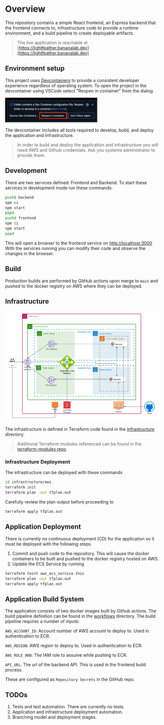 # Overview

This repository contains a simple React frontend, an Express backend that the
frontend connects to, infrastructure code to provide a runtime environment, and
a build pipeline to create deployable artifacts.

>The live application is reachable at
[https://lightfeather.bananalab.dev](https://lightfeather.bananalab.dev)

## Environment setup

This project uses
[Devcontainers](https://code.visualstudio.com/docs/devcontainers/containers)
to provide a consistent developer experience regardless of operating system.
To open the project in the devcontainer using VSCode select "Reopen in
container" from the dialog.

<img src="docs/dialog.png" alt="drawing" width="300"/>

The devcontainer includes all tools required to develop, build, and deploy the
application and infrastructure.

> In order to build and deploy the application and infrastructure you will need
AWS and Github credentials.  Ask you systems administrator to provide them.

## Development

There are two services defined: Frontend and Backend. To start these services
in development mode run these commands:

```bash
pushd backend
npm ci
npm start
popd
pushd frontend
npm ci
npm start
popd
```

This will open a browser to the frontend service on
[http://localhost:3000](http://localhost:3000)
With the services running you can modify their code and observe the changes in
the browser.

## Build

Production builds are performed by GitHub actions upon merge to `main` and
pushed to the docker registry on AWS where they can be deployed.

## Infrastructure

![diagram](docs/diagram.png "Diagram")

The infrastructure is defined in Terraform code found in the
[infrastructure](infrastructure) directory.
> Additional Terraform modules referenced can be found in the
[terraform-modules repo](https://github.com/bananalab/terraform-modules)

### Infrastructure Deployment

The infrastructure can be deployed with these commands

```bash
cd infrastructure/aws
terraform init
terraform plan -out tfplan.out
```

Carefully review the plan output before proceeding to

```bash
terraform apply tfplan.out
```

## Application Deployment

There is currently no continuous deployment (CD) for the application so it must
be deployed with the following steps.

1. Commit and push code to the repository. This will cause the docker
containers to be built and pushed to the docker registry hosted on AWS.
2. Update the ECS Service by running

```bash
terraform taint aws_ecs_service.this
terraform plan -out tfplan.out
terraform apply tfplan.out
```

## Application Build System

The application consists of two docker images built by Github actions. The
build pipeline definition can be found in the
[workflows](.github/workflows/) directory. The build pipeline requires a number of
inputs:

`AWS_ACCOUNT_ID`: Account number of AWS account to deploy to. Used in
authentication to ECR.

`AWS_REGION`: AWS region to deploy to. Used in authentication to ECR.

`AWS_ROLE_ARN`: The IAM role to assume while pushing to ECR.

`API_URL`: The url of the backend API.  This is used in the frontend build
process.

These are configured as `Repository Secrets` in the GitHub repo.

## TODOs

1. Tests and test automation.  There are currently no tests.
2. Application and infrastructure deployment automation.
3. Branching model and deployment stages.
